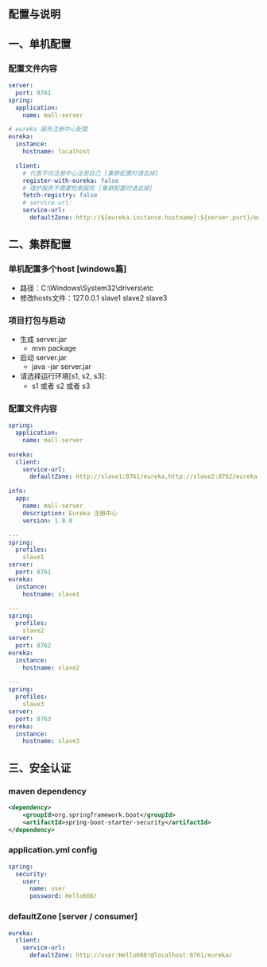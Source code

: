 ## 配置与说明

## 一、单机配置

### 配置文件内容
```yaml
server:
  port: 8761
spring:
  application:
    name: mall-server

# eureka 服务注册中心配置
eureka:
  instance:
    hostname: localhost

  client:
    # 代表不向注册中心注册自己 [集群配置时请去掉]
    register-with-eureka: false
    # 维护服务不需要检索服务 [集群配置时请去掉]
    fetch-registry: false
    # service-url:
    service-url:
      defaultZone: http://${eureka.instance.hostname}:${server.port}/eureka
```

## 二、集群配置

### 单机配置多个host [windows篇]
- 路径：C:\Windows\System32\drivers\etc
- 修改hosts文件：127.0.0.1 slave1 slave2 slave3

### 项目打包与启动
- 生成 server.jar
  - mvn package
- 启动 server.jar
  - java -jar server.jar
- 请选择运行环境[s1, s2, s3]:
  - s1 或者 s2 或者 s3

### 配置文件内容
```yaml
spring:
  application:
    name: mall-server

eureka:
  client:
    service-url:
      defaultZone: http://slave1:8761/eureka,http://slave2:8762/eureka,http://slave3:8763/eureka

info:
  app:
    name: mall-server
    description: Eureka 注册中心
    version: 1.0.0

---
spring:
  profiles:
    slave1
server:
  port: 8761
eureka:
  instance:
    hostname: slave1

---
spring:
  profiles:
    slave2
server:
  port: 8762
eureka:
  instance:
    hostname: slave2

---
spring:
  profiles:
    slave3
server:
  port: 8763
eureka:
  instance:
    hostname: slave3
```

## 三、安全认证

### maven dependency
```xml
<dependency>
    <groupId>org.springframework.boot</groupId>
    <artifactId>spring-boot-starter-security</artifactId>
</dependency>
```
### application.yml config
```yaml
spring:
  security:
    user:
      name: user
      password: Hello666!
```
### defaultZone [server / consumer]
```yaml
eureka:
  client:
    service-url:
      defaultZone: http://user:Hello666!@localhost:8761/eureka/
```
